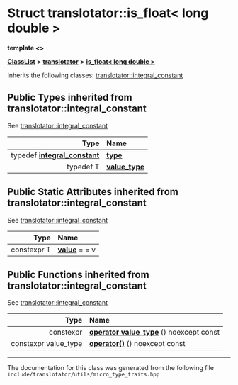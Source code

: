 

# Struct translotator::is\_float&lt; long double &gt;

**template &lt;&gt;**



[**ClassList**](annotated.md) **>** [**translotator**](namespacetranslotator.md) **>** [**is\_float&lt; long double &gt;**](structtranslotator_1_1is__float_3_01long_01double_01_4.md)








Inherits the following classes: [translotator::integral\_constant](structtranslotator_1_1integral__constant.md)
















## Public Types inherited from translotator::integral_constant

See [translotator::integral\_constant](structtranslotator_1_1integral__constant.md)

| Type | Name |
| ---: | :--- |
| typedef [**integral\_constant**](structtranslotator_1_1integral__constant.md) | [**type**](structtranslotator_1_1integral__constant.md#typedef-type)  <br> |
| typedef T | [**value\_type**](structtranslotator_1_1integral__constant.md#typedef-value_type)  <br> |












## Public Static Attributes inherited from translotator::integral_constant

See [translotator::integral\_constant](structtranslotator_1_1integral__constant.md)

| Type | Name |
| ---: | :--- |
|  constexpr T | [**value**](structtranslotator_1_1integral__constant.md#variable-value)   = = v<br> |




























## Public Functions inherited from translotator::integral_constant

See [translotator::integral\_constant](structtranslotator_1_1integral__constant.md)

| Type | Name |
| ---: | :--- |
|  constexpr | [**operator value\_type**](structtranslotator_1_1integral__constant.md#function-operator-value_type) () noexcept const<br> |
|  constexpr value\_type | [**operator()**](structtranslotator_1_1integral__constant.md#function-operator()) () noexcept const<br> |























































------------------------------
The documentation for this class was generated from the following file `include/translotator/utils/micro_type_traits.hpp`


